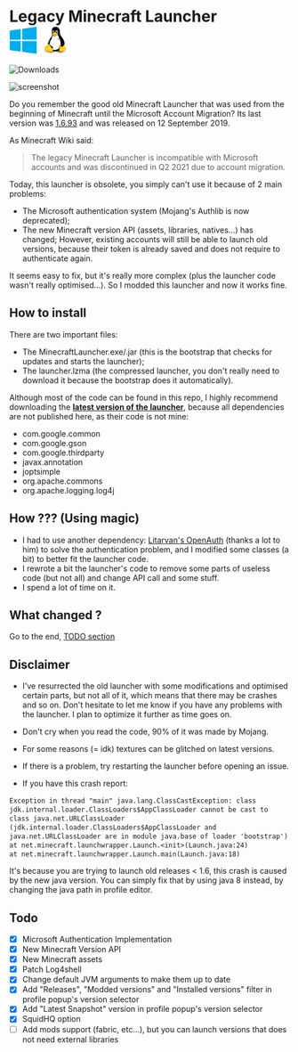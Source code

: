 <p align="center">
<h1>Legacy Minecraft Launcherㅤㅤㅤ
<img align="center" src="https://raw.githubusercontent.com/devicons/devicon/master/icons/windows8/windows8-original.svg" alt="Windows" height="50" width="50"/>
<img align="center" src="https://raw.githubusercontent.com/devicons/devicon/master/icons/linux/linux-original.svg" alt="Linux" height="50" width="50"/>
</h1></p>

![Downloads](https://img.shields.io/github/downloads/SkyVerseMc/Legacy-Minecraft-Launcher/total?label=Downloads&color=%2300B900)

![screenshot](https://github.com/SkyVerseMc/Legacy-Minecraft-Launcher/assets/95189671/66d7c439-5e25-469c-9ce9-3b6441ec8bb8)

Do you remember the good old Minecraft Launcher that was used from the beginning of Minecraft until the Microsoft Account Migration?
Its last version was [1.6.93](https://minecraft.fandom.com/wiki/Launcher_1.6.93  "Launcher 1.6.93") and was released on 12 September 2019.

As Minecraft Wiki said:

> The legacy Minecraft Launcher is incompatible with Microsoft accounts and was discontinued in Q2 2021 due to account migration.

Today, this launcher is obsolete, you simply can't use it because of 2 main problems:
- The Microsoft authentication system (Mojang's Authlib is now deprecated);
- The new Minecraft version API (assets, libraries, natives...) has changed;
However, existing accounts will still be able to launch old versions, because their token is already saved and does not require to authenticate again.

It seems easy to fix, but it's really more complex (plus the launcher code wasn't really optimised...).
So I modded this launcher and now it works fine.

## How to install
There are two important files:
- The MinecraftLauncher.exe/.jar (this is the bootstrap that checks for updates and starts the launcher);
- The launcher.lzma (the compressed launcher, you don't really need to download it because the bootstrap does it automatically).

Although most of the code can be found in this repo, I highly recommend downloading the [**latest version of the launcher**](https://github.com/SkyVerseMc/Legacy-Minecraft-Launcher/releases/latest), because all dependencies are not published here, as their code is not mine:

- com.google.common
- com.google.gson
- com.google.thirdparty
- javax.annotation
- joptsimple
- org.apache.commons
- org.apache.logging.log4j

## How ??? (Using magic)

- I had to use another dependency: [Litarvan's OpenAuth](https://github.com/Litarvan/OpenAuth) (thanks a lot to him) to solve the authentication problem, and I modified some classes (a bit) to better fit the launcher code.
- I rewrote a bit the launcher's code to remove some parts of useless code (but not all) and change API call and some stuff.
- I spend a lot of time on it.

## What changed ?
Go to the end, [TODO section](#todo)

## Disclaimer
- I've resurrected the old launcher with some modifications and optimised certain parts, but not all of it, which means that there may be crashes and so on. Don't hesitate to let me know if you have any problems with the launcher. I plan to optimize it further as time goes on.
- Don't cry when you read the code, 90% of it was made by Mojang.
- For some reasons (= idk) textures can be glitched on latest versions.
- If there is a problem, try restarting the launcher before opening an issue.

- If you have this crash report:
```
Exception in thread "main" java.lang.ClassCastException: class jdk.internal.loader.ClassLoaders$AppClassLoader cannot be cast to class java.net.URLClassLoader (jdk.internal.loader.ClassLoaders$AppClassLoader and java.net.URLClassLoader are in module java.base of loader 'bootstrap')
at net.minecraft.launchwrapper.Launch.<init>(Launch.java:24)
at net.minecraft.launchwrapper.Launch.main(Launch.java:18)
```
It's because you are trying to launch old releases < 1.6, this crash is caused by the new java version.
You can simply fix that by using java 8 instead, by changing the java path in profile editor.

## Todo
- [x] Microsoft Authentication Implementation
- [x] New Minecraft Version API
- [x] New Minecraft assets
- [x] Patch Log4shell
- [x] Change default JVM arguments to make them up to date
- [x] Add "Releases", "Modded versions" and "Installed versions" filter in profile popup's version selector
- [x] Add "Latest Snapshot" version in profile popup's version selector
- [x] SquidHQ option
- [ ] Add mods support (fabric, etc...), but you can launch versions that does not need external libraries
